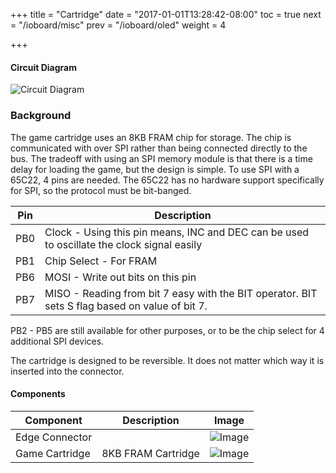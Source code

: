+++
title = "Cartridge"
date = "2017-01-01T13:28:42-08:00"
toc = true
next = "/ioboard/misc"
prev = "/ioboard/oled"
weight = 4

+++

#### Circuit Diagram

![Circuit Diagram](/io/cartridge.png?width=30%)

### Background

The game cartridge uses an 8KB FRAM chip for storage. The chip is communicated with over SPI rather than being connected directly to the bus. The tradeoff with using an SPI memory module is that there is a time delay for loading the game, but the design is simple. To use SPI with a 65C22, 4 pins are needed. The 65C22 has no hardware support specifically for SPI, so the protocol must be bit-banged.

| Pin            | Description
| -------------- | ---------------
| PB0            | Clock - Using this pin means, INC and DEC can be used to oscillate the clock signal easily
| PB1            | Chip Select - For FRAM
| PB6            | MOSI - Write out bits on this pin
| PB7            | MISO - Reading from bit 7 easy with the BIT operator. BIT sets S flag based on value of bit 7.

PB2 - PB5 are still available for other purposes, or to be the chip select for 4 additional SPI devices.

The cartridge is designed to be reversible. It does not matter which way it is inserted into the connector.

#### Components

| Component                | Description                                   | Image                    |
| ------------------------ | --------------------------------------------- | ------------------------ |
| Edge Connector           |                                               | ![Image](/io/edge_connector.jpg?height=100px)
| Game Cartridge           | 8KB FRAM Cartridge                            | ![Image](/io/cartridge.jpg?height=100px)
